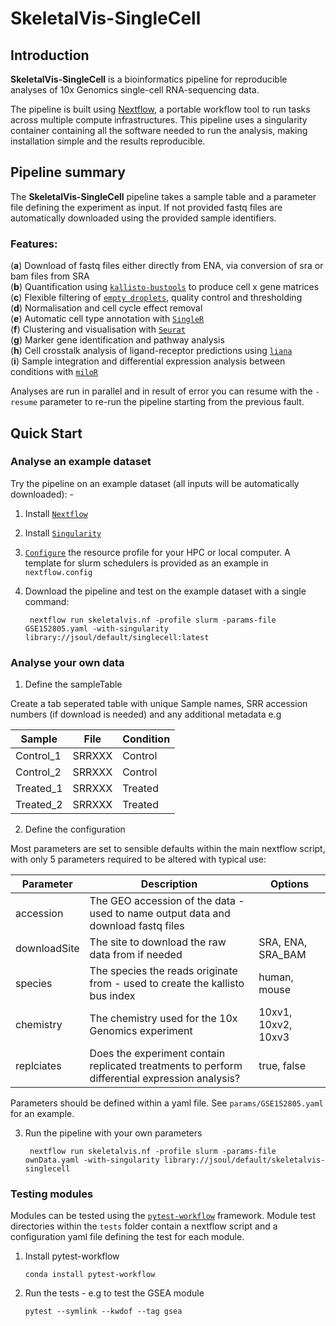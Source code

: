 
# SkeletalVis-SingleCell

## Introduction

**SkeletalVis-SingleCell** is a bioinformatics pipeline for reproducible analyses of 10x Genomics single-cell RNA-sequencing data.

The pipeline is built using [Nextflow](https://www.nextflow.io), a portable workflow tool to run tasks across multiple compute infrastructures. This pipeline uses a singularity container containing all the software needed to run the analysis, making installation simple and the results reproducible.

## Pipeline summary

The **SkeletalVis-SingleCell** pipeline takes a sample table and a parameter file defining the experiment as input. If not provided fastq files are automatically downloaded using the provided sample identifiers.

### Features:
(**a**) Download of fastq files either directly from ENA, via conversion of sra or bam files from SRA<br/>
(**b**)	Quantification using [`kallisto-bustools`](https://www.kallistobus.tools/) to produce cell x gene matrices<br/>
(**c**) Flexible filtering of [`empty droplets`](https://bioconductor.org/packages/release/bioc/html/DropletUtils.html), quality control and thresholding<br/>
(**d**) Normalisation and cell cycle effect removal<br/>
(**e**) Automatic cell type annotation with [`SingleR`](https://bioconductor.org/packages/release/bioc/html/SingleR.html)<br/>
(**f**) Clustering and visualisation with [`Seurat`](https://satijalab.org/seurat/)<br/>
(**g**) Marker gene identification and pathway analysis<br/>
(**h**) Cell crosstalk analysis of ligand-receptor predictions using [`liana`](https://github.com/saezlab/liana)<br/>
(**i**) Sample integration and differential expression analysis between conditions with [`miloR`](https://github.com/MarioniLab/miloR)<br/>

Analyses are run in parallel and in result of error you can resume with the `-resume` parameter to re-run the pipeline starting from the previous fault.

## Quick Start

### Analyse an example dataset

Try the pipeline on an example dataset (all inputs will be automatically downloaded): -

1. Install [`Nextflow`](https://www.nextflow.io/docs/latest/getstarted.html#installation)

2. Install [`Singularity`](https://www.sylabs.io/guides/3.0/user-guide/)

3. [`Configure`](https://www.nextflow.io/docs/latest/config.html) the resource profile for your HPC or local computer. A template for slurm schedulers is provided as an example in `nextflow.config`

4. Download the pipeline and test on the example dataset with a single command:

    ```console
     nextflow run skeletalvis.nf -profile slurm -params-file GSE152805.yaml -with-singularity library://jsoul/default/singlecell:latest
    ```
### Analyse your own data

1. Define the sampleTable

Create a tab seperated table with unique Sample names, SRR accession numbers (if download is needed) and any additional metadata e.g

|Sample|File|Condition|
| ---|---|---|
|Control_1|SRRXXX	|Control|
|Control_2|	SRRXXX	|Control|
|Treated_1|	SRRXXX	|Treated|
|Treated_2|	SRRXXX	|Treated|

2. Define the configuration

Most parameters are set to sensible defaults within the main nextflow script, with only 5 parameters required to be altered with typical use:

|Parameter|Description|Options|
| ---|---|---|
|accession|The GEO accession of the data - used to name output data and download fastq files||
|downloadSite|The site to download the raw data from if needed	|SRA, ENA, SRA_BAM|
|species|The species the reads originate from - used to create the kallisto bus index	|human, mouse|
|chemistry|The chemistry used for the 10x Genomics experiment	|10xv1, 10xv2, 10xv3|
|replciates|Does the experiment contain replicated treatments to perform differential expression analysis?|true, false|


Parameters should be defined within a yaml file. See `params/GSE152805.yaml` for an example.

3. Run the pipeline with your own parameters

    ```console
     nextflow run skeletalvis.nf -profile slurm -params-file ownData.yaml -with-singularity library://jsoul/default/skeletalvis-singlecell
    ```

### Testing modules
Modules can be tested using the [`pytest-workflow`](https://pypi.org/project/pytest-workflow/) framework. Module test directories within the `tests` folder contain a nextflow script and a configuration yaml file defining the test for each module.

1. Install pytest-workflow

    ```console
	conda install pytest-workflow
    ```

2. Run the tests - e.g to test the GSEA module

    ```console
	pytest --symlink --kwdof --tag gsea
    ```


